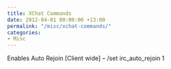 ```yaml
---
title: XChat Commands
date: 2012-04-01 00:00:00 +13:00
permalink: "/misc/xchat-commands/"
categories:
- Misc
---
```


Enables Auto Rejoin [Client wide] &#8211; /set irc\_auto\_rejoin 1
